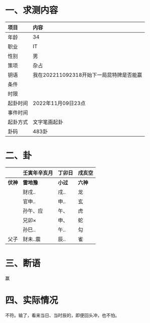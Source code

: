 # 一、求测内容

| 项目     | 内容                                     |
| :------- | :--------------------------------------- |
| 年龄     | 34                                       |
| 职业     | IT                                       |
| 性别     | 男                                       |
| 策项     | 杂占                                     |
| 钥语     | 我在202211092318开始下一局昆特牌是否能赢 |
| 条件     |                                          |
| 时限     |                                          |
| 起卦时间 | 2022年11月09日23点                       |
| 事件时间 |                                          |
| 起卦方式 | 文字笔画起卦                             |
| 卦码     | 483卦                                    |

# 二、卦

|                | 壬寅年辛亥月     | 丁卯日         | 戌亥空         |
| :------------- | :--------------- | :------------- | :------------- |
| **伏神** | **雷地豫** | **小过** | **六神** |
|                | 财戌..           | 戌..           | 龙             |
|                | 官申..           | 申..           | 玄             |
|                | 孙午、应         | 午、           | 虎             |
|                | 兄卯×           | 申、           | 蛇             |
|                | 孙巳..           | 午..           | 勾             |
| 父子           | 财未..震         | 辰..           | 雀             |

# 三、断语

赢

# 四、实际情况

不符。输了，看来当日、当时辰的，即便回头冲，也不怕。
